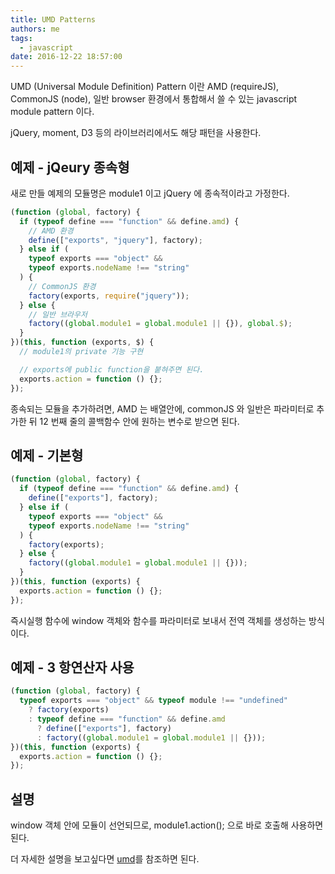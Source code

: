 ```yaml
---
title: UMD Patterns
authors: me
tags:
  - javascript
date: 2016-12-22 18:57:00
---
```


UMD (Universal Module Definition) Pattern 이란
AMD (requireJS), CommonJS (node), 일반 browser 환경에서 통합해서 쓸 수 있는 javascript module pattern 이다.

jQuery, moment, D3 등의 라이브러리에서도 해당 패턴을 사용한다.

## 예제 - jQeury 종속형

새로 만들 예제의 모듈명은 module1 이고 jQuery 에 종속적이라고 가정한다.

```js
(function (global, factory) {
  if (typeof define === "function" && define.amd) {
    // AMD 환경
    define(["exports", "jquery"], factory);
  } else if (
    typeof exports === "object" &&
    typeof exports.nodeName !== "string"
  ) {
    // CommonJS 환경
    factory(exports, require("jquery"));
  } else {
    // 일반 브라우저
    factory((global.module1 = global.module1 || {}), global.$);
  }
})(this, function (exports, $) {
  // module1의 private 기능 구현

  // exports에 public function을 붙혀주면 된다.
  exports.action = function () {};
});
```

종속되는 모듈을 추가하려면, AMD 는 배열안에, commonJS 와 일반은 파라미터로 추가한 뒤 12 번째 줄의 콜백함수 안에 원하는 변수로 받으면 된다.

## 예제 - 기본형

```js
(function (global, factory) {
  if (typeof define === "function" && define.amd) {
    define(["exports"], factory);
  } else if (
    typeof exports === "object" &&
    typeof exports.nodeName !== "string"
  ) {
    factory(exports);
  } else {
    factory((global.module1 = global.module1 || {}));
  }
})(this, function (exports) {
  exports.action = function () {};
});
```

즉시실행 함수에 window 객체와 함수를 파라미터로 보내서 전역 객체를 생성하는 방식이다.

## 예제 - 3 항연산자 사용

```js
(function (global, factory) {
  typeof exports === "object" && typeof module !== "undefined"
    ? factory(exports)
    : typeof define === "function" && define.amd
      ? define(["exports"], factory)
      : factory((global.module1 = global.module1 || {}));
})(this, function (exports) {
  exports.action = function () {};
});
```

## 설명

window 객체 안에 모듈이 선언되므로, module1.action(); 으로 바로 호출해 사용하면 된다.

더 자세한 설명을 보고싶다면 [umd](https://github.com/umdjs/umd)를 참조하면 된다.
